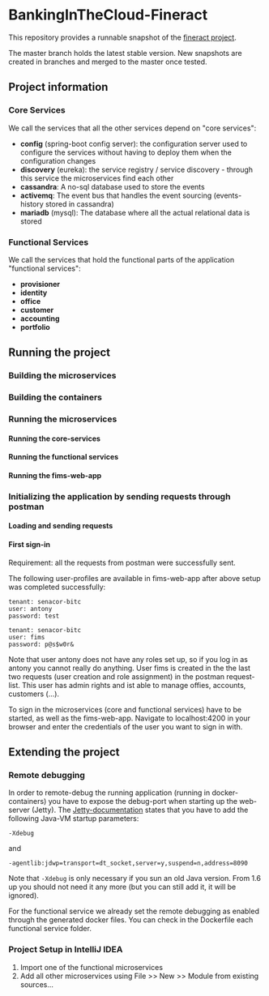 # BankingInTheCloud-Fineract

This repository provides a runnable snapshot of the [fineract project](https://github.com/mifosio/). 

The master branch holds the latest stable version. New snapshots are created in branches and merged to the master once tested. 

## Project information

### Core Services

We call the services that all the other services depend on "core services":

* **config** (spring-boot config server): the configuration server used to configure the services without having to deploy them when the configuration changes
* **discovery** (eureka): the service registry / service discovery - through this service the microservices find each other
* **cassandra**: A no-sql database used to store the events
* **activemq**: The event bus that handles the event sourcing (events-history stored in cassandra)
* **mariadb** (mysql): The database where all the actual relational data is stored


### Functional Services

We call the services that hold the functional parts of the application "functional services":

* **provisioner**
* **identity**
* **office**
* **customer**
* **accounting**
* **portfolio**

## Running the project

### Building the microservices

### Building the containers

### Running the microservices

#### Running the core-services

#### Running the functional services

#### Running the fims-web-app

### Initializing the application by sending requests through postman

#### Loading and sending requests

#### First sign-in

Requirement: all the requests from postman were successfully sent.

The following user-profiles are available in fims-web-app after above setup was completed successfully:

```
tenant: senacor-bitc
user: antony
password: test
```

```
tenant: senacor-bitc
user: fims
password: p@s$w0r&
```

Note that user antony does not have any roles set  up, so if you log in as antony you cannot really do anything. 
User fims is created in the the last two requests (user creation and role assignment) in the postman request-list. This user has admin rights and ist able to manage offies, accounts, customers (...).

To sign in the microservices (core and functional services) have to be started, as well as the fims-web-app. Navigate to localhost:4200 in your browser and enter the credentials of the user you want to sign in with. 


## Extending the project

### Remote debugging

In order to remote-debug the running application (running in docker-containers) you have to expose the debug-port when starting up the web-server (Jetty).
The [Jetty-documentation](http://www.eclipse.org/jetty/documentation/9.3.x/enable-remote-debugging.html) states that you have to add the following Java-VM startup parameters:
```
-Xdebug
``` 

and 
```
-agentlib:jdwp=transport=dt_socket,server=y,suspend=n,address=8090
```

Note that ```-Xdebug``` is only necessary if you sun an old Java version. From 1.6 up you should not need it any more (but you can still add it, it will be ignored).


For the functional service we already set the remote debugging as enabled through the generated docker files. You can check in the Dockerfile each functional service folder.


### Project Setup in IntelliJ IDEA

1. Import one of the functional microservices
2. Add all other microservices using File >> New >> Module from existing sources...

### 
